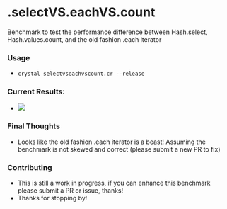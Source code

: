 # .selectVS.eachVS.count

Benchmark to test the performance difference between Hash.select, Hash.values.count, and the old fashion .each iterator

### Usage
 - `crystal selectvseachvscount.cr --release`

### Current Results:

 - ![](https://i.gyazo.com/24a6d15f6a0a4e5e846f19ac0ab89f5a.png)

### Final Thoughts
 - Looks like the old fashion .each iterator is a beast! Assuming the benchmark is not skewed and correct (please submit a new PR to fix)
 
### Contributing
 - This is still a work in progress, if you can enhance this benchmark please submit a PR or issue, thanks!
 - Thanks for stopping by!
 
 
